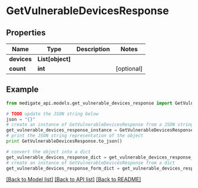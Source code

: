 # GetVulnerableDevicesResponse


## Properties
Name | Type | Description | Notes
------------ | ------------- | ------------- | -------------
**devices** | **List[object]** |  | 
**count** | **int** |  | [optional] 

## Example

```python
from medigate_api.models.get_vulnerable_devices_response import GetVulnerableDevicesResponse

# TODO update the JSON string below
json = "{}"
# create an instance of GetVulnerableDevicesResponse from a JSON string
get_vulnerable_devices_response_instance = GetVulnerableDevicesResponse.from_json(json)
# print the JSON string representation of the object
print GetVulnerableDevicesResponse.to_json()

# convert the object into a dict
get_vulnerable_devices_response_dict = get_vulnerable_devices_response_instance.to_dict()
# create an instance of GetVulnerableDevicesResponse from a dict
get_vulnerable_devices_response_form_dict = get_vulnerable_devices_response.from_dict(get_vulnerable_devices_response_dict)
```
[[Back to Model list]](../README.md#documentation-for-models) [[Back to API list]](../README.md#documentation-for-api-endpoints) [[Back to README]](../README.md)


